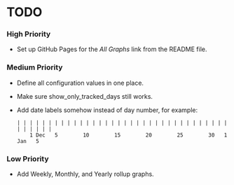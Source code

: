 # TODO

### High Priority
- Set up GitHub Pages for the _All Graphs_ link from the README file.

### Medium Priority
- Define all configuration values in one place.
- Make sure show_only_tracked_days still works.
- Add date labels somehow instead of day number, for example:

      | | | | | | | | | | | | | | | | | | | | | | | | | | | | | | | | | | | | | | | |
          1 Dec   5        10        15        20        25        30   1 Jan   5

### Low Priority
- Add Weekly, Monthly, and Yearly rollup graphs.
